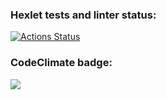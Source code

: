### Hexlet tests and linter status:
[![Actions Status](https://github.com/Nlb9/php-project-45/workflows/hexlet-check/badge.svg)](https://github.com/Nlb9/php-project-45/actions)
### CodeClimate badge:
<a href="https://codeclimate.com/github/Nlb9/php-project-45/maintainability"><img src="https://api.codeclimate.com/v1/badges/424a8b525bd5e43766d2/maintainability" /></a>
